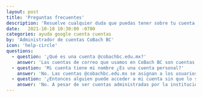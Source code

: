 ```yaml
---
layout: post
title: 'Preguntas frecuentes'
description: 'Resuelve cualquier duda que puedas tener sobre tu cuenta @cobachbc.edu.mx. Desde qué tipo de cuenta es y cómo acceder, hasta qué puedes hacer con ella.'
date:   2021-10-18 10:30:00 -0700
categories: ayuda google cuenta cuentas
by: 'Administrador de cuentas CoBach BC'
icon: 'help-circle'
questions:
  - question: '¿Qué es una cuenta @cobachbc.edu.mx?'
    answer: 'Las cuentas de correo que usamos en CoBach BC son cuentas de Google, por lo que al tener un usuario @cobachbc.edu.mx tienes acceso a tu correo institucional a través de Gmail, así como a todas las demás aplicaciones que ofrece Google, como Drive, Documentos, Calendario, Meet, Classroom, etc.'
  - question: 'Mi cuenta tiene mi nombre ¿Es una cuenta personal?'
    answer: 'No. Las cuentas @cobachbc.edu.mx se asignan a los usuarios con su nombre o matrícula, pero no son cuentas personales. Todas las cuentas son administradas por CoBach BC y son para uso exclusivo de las necesidades institucionales, ya seas empleado o alumno.'
  - question: '¿Entonces alguien puede acceder a mi cuenta sin que lo sepa?'
    answer: 'No. A pesar de ser cuentas administradas por la institución, nadie puede ver el contenido de tu cuenta sin saber la contraseña. La administración de las cuentas de alumnos corresponde a la Dirección de servicios educativos, y para las cuentas de empleados al Departamento de personal.'
---
```

